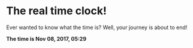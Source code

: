 # The real time clock!

Ever wanted to know what the time is? Well, your journey is about to end!

**The time is Nov 08, 2017, 05:29**
